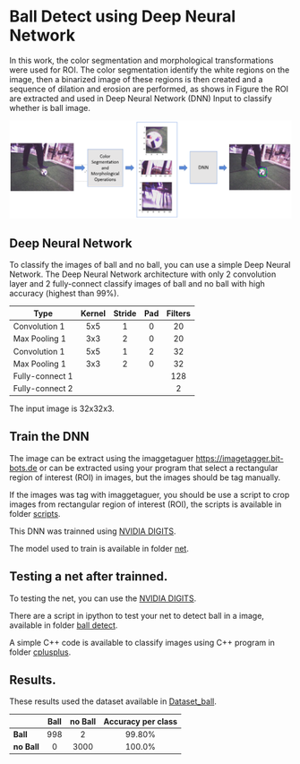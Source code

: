 # Ball Detect using Deep Neural Network

In this work, the color segmentation and morphological transformations were used for ROI. The color segmentation identify the white regions on the image, then a binarized image of these regions is then created and a sequence of dilation and erosion are performed, as shows in Figure the ROI are extracted and used in Deep Neural Network (DNN) Input to classify whether is ball image.

![ballDetect](ballDetect.png)


## Deep Neural Network

To classify the images of ball and no ball, you can use a simple Deep Neural Network.
The Deep Neural Network architecture with only 2 convolution layer and 2 fully-connect classify images of ball and no ball with high accuracy (highest than 99%).


Type            | Kernel  | Stride |  Pad  | Filters |
----------------|:-------:|:------:|:-----:|:-------:|
Convolution 1   |   5x5   |   1    |   0   |   20    
Max Pooling 1   |   3x3   |   2    |   0   |   20    
Convolution 1   |   5x5   |   1    |   2   |   32    
Max Pooling 1   |   3x3   |   2    |   0   |   32    
Fully-connect 1 |         |        |       |   128   
Fully-connect 2 |         |        |       |    2    

The input image is 32x32x3.


## Train the DNN


The image can be extract using the imaggetaguer https://imagetagger.bit-bots.de or can be extracted using your program that select a rectangular region of interest (ROI) in images, but the images should be tag manually.

If the images was tag with imaggetaguer, you should be use a script to crop images from rectangular region of interest (ROI), the scripts is available in folder [scripts](https://github.com/Isaac25silva/Ball_detect-DNN/tree/master/scripts).


This DNN was trainned using [NVIDIA DIGITS](https://github.com/NVIDIA/DIGITS).

The model used to train is available in folder [net](https://github.com/Isaac25silva/Ball_detect-DNN/tree/master/net).


## Testing a net after trainned.

To testing the net, you can use the [NVIDIA DIGITS](https://github.com/NVIDIA/DIGITS).


There are a script in ipython to test your net to detect ball in a image, available in folder [ball detect](https://github.com/Isaac25silva/Ball_detect-DNN/blob/master/ball_detect/Ball_detect.ipynb).

A simple C++ code is available to classify images using C++ program in folder [cplusplus](https://github.com/Isaac25silva/Ball_detect-DNN/tree/master/cplusplus).

## Results.


These results used the dataset available in [Dataset_ball](https://drive.google.com/drive/folders/1tan78Q0GocKsjcJ57hrPHPaMgMxthCCH?usp=sharing).


|             | Ball    | no Ball |  Accuracy per class |
|-------------|:-------:|:-------:|:-------------------:|
| **Ball**    |   998   |    2    |        99.80%       |
| **no Ball** |    0    |   3000  |        100.0%       |





